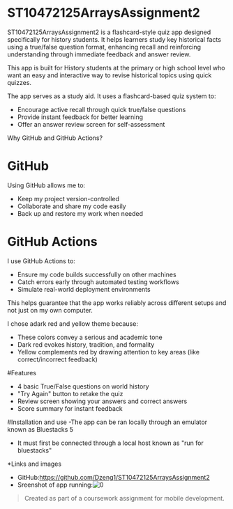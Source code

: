 # ST10472125ArraysAssignment2


ST10472125ArraysAssignment2 is a flashcard-style quiz app designed specifically for history students. It helps learners study key historical facts using a true/false question format, enhancing recall and reinforcing understanding through immediate feedback and answer review.


This app is built for History students at the primary or high school level who want an easy and interactive way to revise historical topics using quick quizzes.


The app serves as a study aid. It uses a flashcard-based quiz system to:
- Encourage active recall through quick true/false questions
- Provide instant feedback for better learning
- Offer an answer review screen for self-assessment

 Why GitHub and GitHub Actions?

# GitHub
Using GitHub allows me to:
- Keep my project version-controlled
- Collaborate and share my code easily
- Back up and restore my work when needed

# GitHub Actions
I use GitHub Actions to:
- Ensure my code builds successfully on other machines
- Catch errors early through automated testing workflows
- Simulate real-world deployment environments

This helps guarantee that the app works reliably across different setups and not just on my own computer.


I chose adark red and yellow theme because:
- These colors convey a serious and academic tone
- Dark red evokes history, tradition, and formality
- Yellow complements red by drawing attention to key areas (like correct/incorrect feedback)

#Features
-  4 basic True/False questions on world history
-  "Try Again" button to retake the quiz
-  Review screen showing your answers and correct answers
-  Score summary for instant feedback

#Installation and use
-The app can be ran locally through an emulator known as Bluestacks 5
- It must first be connected through a local host known as "run for bluestacks"

*Links and images
- GitHub:https://github.com/Dzeng1/ST10472125ArraysAssignment2
- Sreenshot of app running:![0](https://github.com/user-attachments/assets/45af98aa-7187-4295-b6e7-892d817ee970)



> Created as part of a coursework assignment for mobile development.
